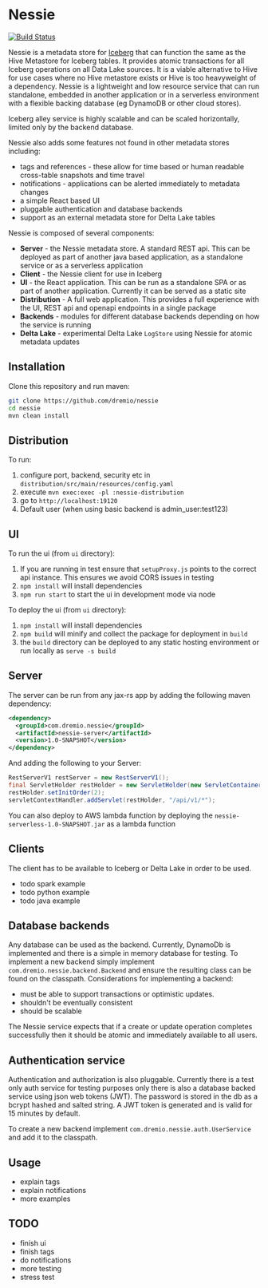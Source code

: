 # Nessie

[![Build Status](https://github.com/dremio-hub/nessie/workflows/Java%20CI%20with%20Maven/badge.svg)](https://github.com/dremio-hub/nessie/actions)

Nessie is a metadata store for [Iceberg](https://iceberg.incubator.apache.org/) that can function the same as the
Hive Metastore for Iceberg tables. It provides atomic transactions for all Iceberg operations on all Data Lake sources.
It is a viable alternative to Hive for use cases where no Hive metastore exists or Hive is too heavyweight of a dependency.
Nessie is a lightweight and low resource service that can run standalone, embedded in another application or in a
 serverless environment with a flexible backing database (eg DynamoDB or other cloud stores).

Iceberg alley service is highly scalable and can be scaled horizontally, limited only by the backend database.

Nessie also adds some features not found in other metadata stores including:
* tags and references - these allow for time based or human readable cross-table snapshots and time travel
* notifications - applications can be alerted immediately to metadata changes
* a simple React based UI 
* pluggable authentication and database backends
* support as an external metadata store for Delta Lake tables

Nessie is composed of several components:
* **Server** - the Nessie metadata store. A standard REST api. This can be deployed as part
of another java based application, as a standalone service or as a serverless application
* **Client** - the Nessie client for use in Iceberg
* **UI** - the React application. This can be run as a standalone SPA or as part of another application. Currently
it can be served as a static site
* **Distribution** - A full web application. This provides a full experience with the UI, REST api and openapi endpoints
in a single package
* **Backends** - modules for different database backends depending on how the service is running
* **Delta Lake** - experimental Delta Lake `LogStore` using Nessie for atomic metadata updates

## Installation

Clone this repository and run maven:
```bash
git clone https://github.com/dremio/nessie
cd nessie
mvn clean install
```

## Distribution
To run:
1. configure port, backend, security etc in `distribution/src/main/resources/config.yaml`
2. execute `mvn exec:exec -pl :nessie-distribution`
3. go to `http://localhost:19120`
4. Default user (when using basic backend is admin_user:test123)

## UI 
To run the ui (from `ui` directory):
1. If you are running in test ensure that `setupProxy.js` points to the correct api instance. This ensures we avoid CORS
issues in testing
2. `npm install` will install dependencies
3. `npm run start` to start the ui in development mode via node

To deploy the ui (from `ui` directory):
1. `npm install` will install dependencies
2. `npm build` will minify and collect the package for deployment in `build`
3. the `build` directory can be deployed to any static hosting environment or run locally as `serve -s build`

## Server
The server can be run from any jax-rs app by adding the following maven dependency:

```xml
<dependency>
  <groupId>com.dremio.nessie</groupId>
  <artifactId>nessie-server</artifactId>
  <version>1.0-SNAPSHOT</version>
</dependency>
```
And adding the following to your Server:

```java
RestServerV1 restServer = new RestServerV1();
final ServletHolder restHolder = new ServletHolder(new ServletContainer(restServer));
restHolder.setInitOrder(2);
servletContextHandler.addServlet(restHolder, "/api/v1/*");
```

You can also deploy to AWS lambda function by deploying the `nessie-serverless-1.0-SNAPSHOT.jar` as a lambda 
function

## Clients

The client has to be available to Iceberg or Delta Lake in order to be used. 
 * todo spark example
 * todo python example
 * todo java example
 
## Database backends

Any database can be used as the backend. Currently, DynamoDb is implemented and there is a simple in memory
database for testing. To implement a new backend simply implement `com.dremio.nessie.backend.Backend` and ensure the 
resulting class can be found on the classpath. Considerations for implementing a backend:

* must be able to support transactions or optimistic updates. 
* shouldn't be eventually consistent
* should be scalable

The Nessie service expects that if a create or update operation completes successfully then it should be atomic 
and immediately available to all users.

## Authentication service

Authentication and authorization is also pluggable. Currently there is a test only auth service for testing purposes only
there is also a database backed service using json web tokens (JWT). The password is stored in the db as a bcrypt hashed 
and salted string. A JWT token is generated and is valid for 15 minutes by default. 

To create a new backend implement `com.dremio.nessie.auth.UserService` and add it to the classpath.

## Usage

* explain tags
* explain notifications
* more examples

## TODO

* finish ui
* finish tags
* do notifications
* more testing
* stress test
